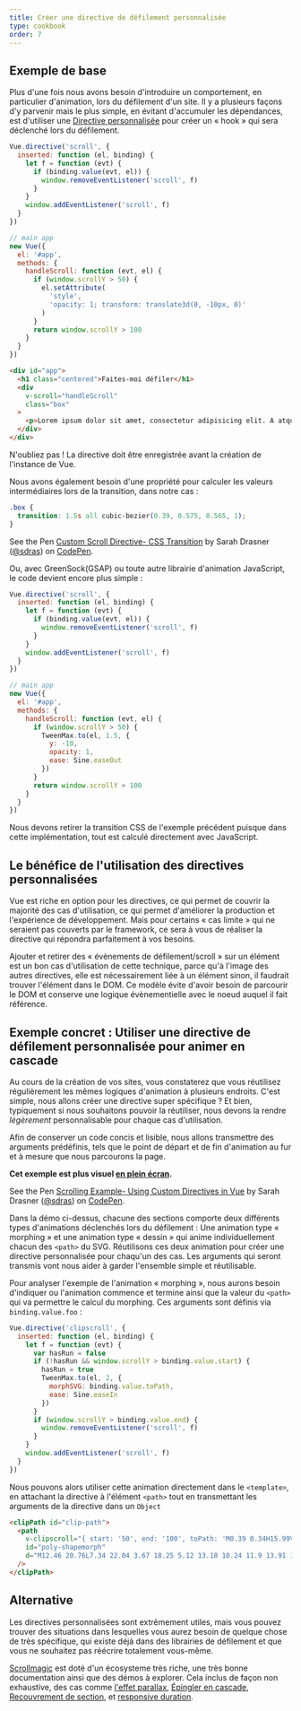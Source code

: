 ```yaml
---
title: Créer une directive de défilement personnalisée
type: cookbook
order: 7
---
```


## Exemple de base

Plus d'une fois nous avons besoin d'introduire un comportement, en particulier d'animation, lors du défilement d'un site. Il y a plusieurs façons d'y parvenir mais le plus simple, en évitant d'accumuler les dépendances, est d'utiliser une [Directive personnalisée](https://fr.vuejs.org/v2/guide/custom-directive.html) pour créer un « hook » qui sera déclenché lors du défilement.

```js
Vue.directive('scroll', {
  inserted: function (el, binding) {
    let f = function (evt) {
      if (binding.value(evt, el)) {
        window.removeEventListener('scroll', f)
      }
    }
    window.addEventListener('scroll', f)
  }
})

// main app
new Vue({
  el: '#app',
  methods: {
    handleScroll: function (evt, el) {
      if (window.scrollY > 50) {
        el.setAttribute(
          'style',
          'opacity: 1; transform: translate3d(0, -10px, 0)'
        )
      }
      return window.scrollY > 100
    }
  }
})
```

```html
<div id="app">
  <h1 class="centered">Faites-moi défiler</h1>
  <div
    v-scroll="handleScroll"
    class="box"
  >
    <p>Lorem ipsum dolor sit amet, consectetur adipisicing elit. A atque amet harum aut ab veritatis earum porro praesentium ut corporis. Quasi provident dolorem officia iure fugiat, eius mollitia sequi quisquam.</p>
  </div>
</div>
```

<p class="tip">N'oubliez pas ! La directive doit être enregistrée avant la création de l'instance de Vue.</p>

Nous avons également besoin d'une propriété pour calculer les valeurs intermédiaires lors de la transition, dans notre cas :

```css
.box {
  transition: 1.5s all cubic-bezier(0.39, 0.575, 0.565, 1);
}
```

<p data-height="450" data-theme-id="5162" data-slug-hash="983220ed949ac670dff96bdcaf9d3338" data-default-tab="result" data-user="sdras" data-embed-version="2" data-pen-title="Custom Scroll Directive- CSS Transition" class="codepen">See the Pen <a href="https://codepen.io/sdras/pen/983220ed949ac670dff96bdcaf9d3338/">Custom Scroll Directive- CSS Transition</a> by Sarah Drasner (<a href="https://codepen.io/sdras">@sdras</a>) on <a href="https://codepen.io">CodePen</a>.</p>
<script async src="https://static.codepen.io/assets/embed/ei.js"></script>

Ou, avec GreenSock(GSAP) ou toute autre librairie d'animation JavaScript, le code devient encore plus simple :

```js
Vue.directive('scroll', {
  inserted: function (el, binding) {
    let f = function (evt) {
      if (binding.value(evt, el)) {
        window.removeEventListener('scroll', f)
      }
    }
    window.addEventListener('scroll', f)
  }
})

// main app
new Vue({
  el: '#app',
  methods: {
    handleScroll: function (evt, el) {
      if (window.scrollY > 50) {
        TweenMax.to(el, 1.5, {
          y: -10,
          opacity: 1,
          ease: Sine.easeOut
        })
      }
      return window.scrollY > 100
    }
  }
})
```

Nous devons retirer la transition CSS de l'exemple précédent puisque dans cette implémentation, tout est calculé directement avec JavaScript.

## Le bénéfice de l'utilisation des directives personnalisées

Vue est riche en option pour les directives, ce qui permet de couvrir la majorité des cas d'utilisation, ce qui permet d'améliorer la production et l'expérience de développement. Mais pour certains « cas limite » qui ne seraient pas couverts par le framework, ce sera à vous de réaliser la directive qui répondra parfaitement à vos besoins.

Ajouter et retirer des « évènements de défilement/scroll » sur un élément est un bon cas d'utilisation de cette technique, parce qu'à l'image des autres directives, elle est nécessairement liée à un élément sinon, il faudrait trouver l'élément dans le DOM. Ce modèle évite d'avoir besoin de parcourir le DOM et conserve une logique évènementielle avec le noeud auquel il fait référence.

## Exemple concret : Utiliser une directive de défilement personnalisée pour animer en cascade

Au cours de la création de vos sites, vous constaterez que vous réutilisez régulièrement les mêmes logiques d'animation à plusieurs endroits. C'est simple, nous allons créer une directive super spécifique ? Et bien, typiquement si nous souhaitons pouvoir la réutiliser, nous devons la rendre _légèrement_ personnalisable pour chaque cas d'utilisation.

Afin de conserver un code concis et lisible, nous allons transmettre des arguments prédéfinis, tels que le point de départ et de fin d'animation au fur et à mesure que nous parcourons la page.

**Cet exemple est plus visuel [en plein écran](https://s.codepen.io/sdras/debug/078c19f5b3ed7f7d28584da450296cd0).**

<p data-height="500" data-theme-id="5162" data-slug-hash="c8c55e3e0bba997350551dd747119100" data-default-tab="result" data-user="sdras" data-embed-version="2" data-pen-title="Scrolling Example- Using Custom Directives in Vue" class="codepen">See the Pen <a href="https://codepen.io/sdras/pen/c8c55e3e0bba997350551dd747119100/">Scrolling Example- Using Custom Directives in Vue</a> by Sarah Drasner (<a href="https://codepen.io/sdras">@sdras</a>) on <a href="https://codepen.io">CodePen</a>.</p>
<script async src="https://static.codepen.io/assets/embed/ei.js"></script>

Dans la démo ci-dessus, chacune des sections comporte deux différents types d'animations déclenchés lors du défilement : Une animation type « morphing » et une animation type « dessin » qui anime individuellement chacun des `<path>` du SVG. Réutilisons ces deux animation pour créer une directive personnalisée pour chaqu'un des cas. Les arguments qui seront transmis vont nous aider à garder l'ensemble simple et réutilisable.

Pour analyser l'exemple de l'animation « morphing », nous aurons besoin d'indiquer ou l'animation commence et termine ainsi que la valeur du `<path>` qui va permettre le calcul du morphing. Ces arguments sont définis via `binding.value.foo` :

```js
Vue.directive('clipscroll', {
  inserted: function (el, binding) {
    let f = function (evt) {
      var hasRun = false
      if (!hasRun && window.scrollY > binding.value.start) {
        hasRun = true
        TweenMax.to(el, 2, {
          morphSVG: binding.value.toPath,
          ease: Sine.easeIn
        })
      }
      if (window.scrollY > binding.value.end) {
        window.removeEventListener('scroll', f)
      }
    }
    window.addEventListener('scroll', f)
  }
})
```

Nous pouvons alors utiliser cette animation directement dans le `<template>`, en attachant la directive à l'élément `<path>` tout en transmettant les arguments de la directive dans un `Object`

```html
<clipPath id="clip-path">
  <path
    v-clipscroll="{ start: '50', end: '100', toPath: 'M0.39 0.34H15.99V22.44H0.39z' }"
    id="poly-shapemorph"
    d="M12.46 20.76L7.34 22.04 3.67 18.25 5.12 13.18 10.24 11.9 13.91 15.69 12.46 20.76z"
  />
</clipPath>
```

## Alternative

Les directives personnalisées sont extrêmement utiles, mais vous pouvez trouver des situations dans lesquelles vous aurez besoin de quelque chose de très spécifique, qui existe déjà dans des librairies de défilement et que vous ne souhaitez pas réécrire totalement vous-même.  

[Scrollmagic](http://scrollmagic.io/) est doté d'un écosysteme très riche, une très bonne documentation ainsi que des démos à explorer. Cela inclus de façon non exhaustive, des cas comme [l'effet parallax](http://scrollmagic.io/examples/advanced/parallax_scrolling.html), [Épingler en cascade](http://scrollmagic.io/examples/expert/cascading_pins.html), [Recouvrement de section](http://scrollmagic.io/examples/basic/section_wipes_natural.html), et [responsive duration](http://scrollmagic.io/examples/basic/responsive_duration.html).
